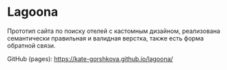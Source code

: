 # Lagoona

Прототип сайта по поиску отелей с кастомным дизайном, реализована семантически правильная и валидная верстка, также есть форма обратной связи.

GitHub (pages): https://kate-gorshkova.github.io/lagoona/
